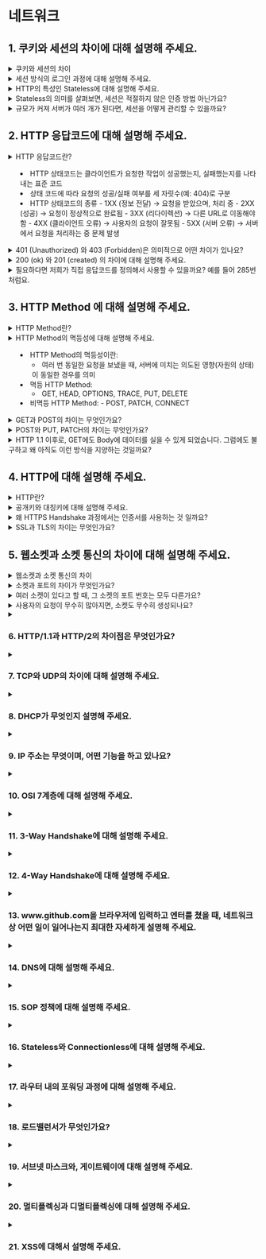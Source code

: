 # 네트워크

## 1. 쿠키와 세션의 차이에 대해 설명해 주세요.

<details> 
  <summary>쿠키와 세션의 차이</summary>

- 쿠키와 세션을 사용하는 이유: HTTP 프로토콜의 특성인 Connectionless(비연결성)과 Stateless(비상태성)을 보완하기 위해
- 쿠키:
  - 클라이언트(브라우저)에 key-value 쌍으로 저장되는 데이터 파일
  - 유효 시간(expiration)까지 유지되며, 브라우저가 닫혀도 남을 수 있음
  - 서버가 응답 헤더에 Set-Cookie를 내려주면 브라우저가 저장 후 이후 요청마다 Cookie 헤더에 포함해서 보냄
  1. 서버가 클라이언트로부터 요청을 받았을 때, 클라이언트에 관한 정보를 토대로 쿠키를 구성
  2. 서버는 클라이언트에게 보내는 응답 header에 쿠키를 담아서 보냄
  3. 클라이언트가 응답을 받으면, 브라우저는 쿠키를 클라이언트 PC에 저장
- 세션: - 클라이언트 정보를 서버에 저장하고, 클라이언트에게는 식별자(session ID)만 전달 → 브라우저에는 세션 쿠키로 저장 - 클라이언트 요청 시 session ID를 서버로 보내고, 서버는 해당 ID를 키로 세션 저장소에서 상태를 조회하여 응답 1. 서버가 클라이언트 요청을 받으면, 세션 저장소에 클라이언트 상태 정보를 저장하고 이를 식별할 session ID를 생성 2. 서버는 클라이언트에게 보내는 응답 header에 session ID가 포함된 세션 쿠키를 담아서 보냄 3. 브라우저는 세션 쿠키를 저장하고, 이후 요청마다 Cookie 헤더에 session ID를 포함 → 서버는 세션 저장소에서 해당 ID를 키로 상태를 조회 후 응답
</details>

<details>
  <summary>세션 방식의 로그인 과정에 대해 설명해 주세요.</summary>

1.  사용자가 ID와 PW를 입력해 로그인 요청
2.  서버가 계정 정보를 검증
3.  검증 성공 시, 서버는 세션 저장소에 사용자 상태를 저장하고 session ID를 생성
4.  session ID를 Set-Cookie 헤더로 브라우저에 전달 → 브라우저는 세션 쿠키로 저장
5.  이후 데이터 요청 시 브라우저가 session ID 쿠키를 전송 → 서버는 세션 저장소에서 상태를 조회 후 응답

- 세션 방식 로그인의 장점
  - 쿠키가 담긴 HTTP 요청이 중간에 노출되더라도 쿠키 자체에는 유의미한 값을 가지고 있지 않음
- 세션 방식 로그인의 단점
  - 유저들의 세션에 대한 정보를 저장할 공간이 필요
  - 멀티 디바이스/브라우저 환경 관리가 복잡함
  - 세션 하이재킹 공격에 취약
  - 서버 확장 시 세션 동기화 문제 발생
- 토큰 기반 로그인과의 차이점: - 세션 로그인 방식은 session ID만 실어서 보내면 되기 때문에 트래픽을 토큰보다 적게 사용 - 모든 인증 정보를 서버에서 관리하기 때문에 보안 측면에서 더 유리 - 세션 불일치 문제 발생 가능성이 높고, 확장성이 낮으며, 세션 데이터의 양이 많아지만 서버의 부담이 증가
</details>

<details>
  <summary>HTTP의 특성인 Stateless에 대해 설명해 주세요.</summary>

- Stateless(비상태성)이란 요청 간 상태를 기억하지 않는다는 것을 의미
- 클라이언트에 보낸 정보를 서버에 저장(유지)하지 않고, 서버는 요청만 보고 처리하고 응답을 반환, 이전 요청이 어떤 상태였는지 기억하지 않음
- 수평 확장에 있어서 유리한 방법
</details>

<details>
  <summary>Stateless의 의미를 살펴보면, 세션은 적절하지 않은 인증 방법 아닌가요?</summary>

- Stateless는 HTTP 프로토콜(Application Layer Protocol)의 성질일 뿐이고, 세션은 애플리케이션 레벨에서 상태를 관리하는 정상적인 방식
- 요구사항에 따라 다른 인증 방법을 사용할 수는 있지만, 실제 서비스는 권한에 대한 상태 정보가 필요하기 때문에 세션이 적절하지 않은 인증 방법인 것은 아님
</details>

<details>
  <summary>규모가 커져 서버가 여러 개가 된다면, 세션을 어떻게 관리할 수 있을까요?</summary>

- 세션을 각 서버 메모리에 저장했을 때, 세션 불일치 문제가 발생할 수 있다.
- 해결 방법 - Sticky Session 방식 - 로드밸런서가 항상 동일한 사용자의 요청을 같은 서버로 보내도록 고정 - 특정 서버에 트래픽이 몰릴 위험성이 있고, 서버 다운 시 세션 유실 → 안정성 낮음 - Session 공유 저장소 방식 - 세션 정보를 Redis, Memcached, DB 등 공유 저장소에 두는 방식 - 모든 서버가 같은 저장소에서 session ID를 조회하므로 확장성, 안정성 확보 - 네트워크 I/O나 인프라 비용에 대한 부담 발생
</details>

## 2. HTTP 응답코드에 대해 설명해 주세요.

<details>
  <summary>HTTP 응답코드란?

- HTTP 상태코드는 클라이언트가 요청한 작업이 성공했는지, 실패했는지를 나타내는 표준 코드
- 상태 코드에 따라 요청의 성공/실패 여부를 세 자릿수(예: 404)로 구분
- HTTP 상태코드의 종류 - 1XX (정보 전달) → 요청을 받았으며, 처리 중 - 2XX (성공) → 요청이 정상적으로 완료됨 - 3XX (리다이렉션) → 다른 URL로 이동해야 함 - 4XX (클라이언트 오류) → 사용자의 요청이 잘못됨 - 5XX (서버 오류) → 서버에서 요청을 처리하는 중 문제 발생
</summary>
</details>

<details>
  <summary>401 (Unauthorized) 와 403 (Forbidden)은 의미적으로 어떤 차이가 있나요?</summary>

- 401 (Unauthorized)
  - 상태: 자격 증명(토큰/쿠키)가 없거나 잘못된 경우
  - 예시: 사용자가 로그인되지 않은 경우
- 403 (Forbidden) - 상태: 요청을 이해했지만 권한 부족으로 거절된 경우 - 예시: 사용자가 권한이 없는 요청을 하는 경우
</details>

<details>
  <summary>200 (ok) 와 201 (created) 의 차이에 대해 설명해 주세요.</summary>

- 200 (ok)
  - 상태: 요청을 서버가 성공적으로 처리한 경우
  - 예시: 조회/갱신 결과를 반환해주는 경우
- 201 (created) - 상태: 새 리소스가 생성되었음을 의미 - 예시: 새로운 Entity가 생성되는 POST 요청에 대한 응답인 경우
</details>

<details>
  <summary>필요하다면 저희가 직접 응답코드를 정의해서 사용할 수 있을까요? 예를 들어 285번 처럼요. </summary>

- 직접 응답코드를 정의하는 것이 불가능하지는 않지만, 표준을 따르지 않으면 클라이언트가 해석하기 어렵고 예상치 못한 문제를 일으킬 수 있음
- HTTP 상태 코드는 RFC 2616에 정의되어 있음, 서버와 클라이언트 간의 통신 규약
- 대신 응답으로는 표준 상태 코드를 내려주고, 응답 본문에 추가적인 커스텀 정보를 담아 전달하는 것이 좋음

</details>

## 3. HTTP Method 에 대해 설명해 주세요.

<details>
  <summary> HTTP Method란?
  </summary>

- HTTP Method: 클라이언트가 자원(Resource)에 대해 수행하려는 동작의 의도를 나타냄
- HTTP Method의 종류 - POST: 요청 데이터 처리, 주로 새로운 등록에 사용 - GET: 리소스 조회 - PATCH: 리소스 부분 변경 - PUT: 리소스 전체 변경(대체), 해당 리소스가 없으면 생성 - DELETE: 특정 리소스를 삭제 - HEAD: GET과 동일하지만, 응답 본문을 포함하지 않음 - OPTIONS: 대상 리소스에 대한 통신 가능 옵션을 설명 - CONNECT: 대상 자원으로 식별되는 서버에 대한 터널을 설정 - TRACE: 대상 리소스에 대한 경로를 따라 메시지 루프백(loop-back) 테스트를 수행
</details>

<details>
  <summary>HTTP Method의 멱등성에 대해 설명해 주세요.

- HTTP Method의 멱등성이란:
  - 여러 번 동일한 요청을 보냈을 때, 서버에 미치는 의도된 영향(자원의 상태)이 동일한 경우를 의미
- 멱등 HTTP Method:
  - GET, HEAD, OPTIONS, TRACE, PUT, DELETE
- 비멱등 HTTP Method: - POST, PATCH, CONNECT
  </summary>
</details>

<details>
  <summary>GET과 POST의 차이는 무엇인가요?
  </summary>

- GET:
  - 리소스의 변화를 일으키지 않는 순수 조회 목적
  - 멱등성(Idempotent)을 가지고 있음
  - 데이터를 URL 쿼리스트링에 포함해서 전달 (예: 페이지네이션, 검색 파라미터)
  - 캐시 가능(Cacheable): 브라우저/프록시에서 응답을 캐싱 가능
- POST: - 리소스를 생성하거나 서버 상태를 변화시키는 요청 - 멱등성이 없음 → 같은 요청을 여러 번 보내면 리소스가 중복 생성될 수 있음, 캐시 불가능 - 데이터를 HTTP Body에 담아 전달 (JSON, Form 등)
</details>

<details>
  <summary>POST와 PUT, PATCH의 차이는 무엇인가요?
  </summary>

- POST:
  - 주로 새로운 리소스를 생성하거나, 특정 동작(Action)을 실행하는 데 사용
  - 멱등성이 없음 (예: 같은 결제 요청 2번 → 중복 결제 발생 가능)
- PUT:
  - 리소스를 전체 교체하는 요청
  - 멱등성을 가짐 → 같은 PUT 요청을 여러 번 보내도 결과가 동일
  - 요청 Body에 해당 리소스 전체를 담아야 함 (없는 필드는 null/초기화될 수 있음)
- PATCH: - 리소스를 부분 수정하는 요청 - 멱등성이 보장되지 않을 수도 있음 - 변경할 속성만 Body에 담아서 전달
</details>

<details>
  <summary>HTTP 1.1 이후로, GET에도 Body에 데이터를 실을 수 있게 되었습니다. 그럼에도 불구하고 왜 아직도 이런 방식을 지양하는 것일까요?
  </summary>

- HTTP 표준 준수: HTTP/1.1 표준(RFC 7231)에 따르면, GET 요청은 요청 본문을 포함할 수는 있으나 그 의미는 정의되지 않음
- 캐싱 문제 발생: GET 요청은 캐시될 수 있어야 하는데, 본문을 포함한 GET 요청은 캐시 일관성을 유지하기 어려움
- 안정성과 멱등성: GET 요청은 안전하고 멱등적이어야 함, 본문을 포함하는 GET 요청은 이러한 GET Method의 특성을 깨트릴 수 있음
- 클라이언트와 서버의 지원 부족: 많은 HTTP 클라이언트 라이브러리 및 서버 프레임워크는 GET 요청의 본문을 지원하지 않거나 무시
- 표준 툴 및 라이브러리 호환성: 많은 개발 도구와 라이브러리는 GET 요청에 본문이 없다는 가정을 하고 설계되어 있기 때문에, 호환성 문제 발생 가능

</details>

## 4. HTTP에 대해 설명해 주세요.

<details>
  <summary> HTTP란?
  </summary>

- 웹에서 클라이언트(브라우저)와 서버 간 데이터를 주고받기 위한 애플리케이션 계층 프로토콜
- 다양한 종류의 멀티미디어(html, css, javascript, png, gif, mp4)를 전송할 수 있도록 설계됨
- 일반적으로 TCP/IP 통신 프로토콜 기반으로 동작함
- HTTP 통신은 클라이언트와 서버로 나뉘어진 구조를 가짐
- HTTP의 특징:
  - Stateless: 각 요청은 독립적으로 처리, 이전 요청 상태를 기억하지 않음
  - Connectionless: 요청-응답 후 연결 종료
- HTTP 통신과 Socket 통신의 차이
![alt text](hy1.png) - HTTP 통신: - 클라이언트가 요청을 보내면 서버는 해당 요청에 대한 응답을 보내고 연결 종료 - 데이터 연결 시점엠나 연결이 이루어짐, 리소스가 절약됨 - 주로 웹 브라우저와 웹 서버 간의 통신에 사용 - Socket 통신: - 클라이언트와 서버가 지속적으로 연결을 유지하며 양방향으로 데이터를 주고받음 - 실시간 데이터 전송이 필요한 경우 주로 사용 - 리소스 소모가 크지만 실시간 통신에 유리함
</details>

<details>
  <summary>공개키와 대칭키에 대해 설명해 주세요.
  </summary>

- **대칭키 암호화**
  ![alt text](hy2.png)
  - 암호화/복호화에 동일한 키(대칭키)를 사용하는 방식
  - 암호화/복호화 속도가 빠르고 효율적
  - 단점: 키 분배 문제, 키 교환 시 유출의 위험이 있음
  - 예: AES, DES, 3DES, RC4 알고리즘 등
- **공개키(비대칭키) 암호화**
  ![alt text](hy3.png)
  - 공개키(public key)와 개인키(private key) 쌍을 사용
  - 모두에게 공유되는 공개키로 암호화 → 자신만 가지는 개인키로 복호화
  - 단점: 대칭키보다 연산이 느림
  - 예: RSA, ECC, Diffie-Hellman 알고리즘 등
- 실제 HTTPS에서는 **두 방식을 혼합해 사용**: - 세션 키 교환: - 공개키 방식 사용 - HTTPS 연결 시작 시, 클라이언트(브라우저)와 서버가 TLS Handshake 수행 - Diffie-Hellman(ECDH/ECDHE) 교환을 통해 세션 키 교환 - 데이터 통신: - 대칭키 방식 사용 - 세션 키가 공유된 후에는, 속도/효율성을 고려해 이후의 데이터 통신은 모두 AES 같은 대칭키 알고리즘으로 암호화
</details>

<details>
  <summary>왜 HTTPS Handshake 과정에서는 인증서를 사용하는 것 일까요?
  </summary>

- HTTPS 연결 과정

  > 1. 클라이언트(주로 웹 브라우저)가 "https://"로 시작하는 URL을 서버에게 요청한다.
  > 2. 서버는 공개키와 CA(인증 기관) 정보가 담긴 인증서를 클라이언트에게 전송한다.
  > 3. 클라이언트는 인증 기관의 공개키로 인증서의 유효성을 검증한다. (서버 신뢰성 확인)
  > 4. 클라이언트는 서버의 공개키를 사용해 무작위의 세션키를 생성한다.
  > 5. 세션키를 서버의 공개키로 암호화하여 서버에 전송한다.
  > 6. 서버는 받은 세션키를 자신의 개인키로 복호화하고, 세션키를 사용해서 연결을 설정한다.
  > 7. 클라이언트와 서버가 각자의 세션키로 데이터를 암호화/복호화하여 주고 받는다.

- HTTPS Handshake에서 인증서를 사용하는 이유 - **서버 신뢰성 보장**: 인증서를 통해 서버가 신뢰할 수 있는 주체임을 보장. 없으면 중간자 공격(Man-in-the-Middle, MITM)에 취약할 수 있음.  
 - **스니핑(Sniffing) 방지**: 네트워크 중간에서 트래픽을 도청하는 공격에 대비. 암호화된 세션 키를 사용하므로 중간에서 내용을 알아낼 수 없음.  
 - **데이터 변조 방지**: 공개키는 인증서 안에 포함되고, 인증서는 CA의 전자서명으로 보호됨 → 공격자가 키를 변조하지 못하도록 보장.  
 - **피싱(Phishing) 방지**: 인증서에 기록된 도메인·조직 정보를 통해 가짜 사이트가 진짜인 척하는 피싱을 차단.
</details>

<details>
  <summary>SSL과 TLS의 차이는 무엇인가요?
  </summary>

- SSL과 TLS 모두 서버, 애플리케이션, 사용자 및 시스템 간의 데이터를 암호화하는 보안 통신 프로토콜
- 네트워크를 통해 연결된 두 당사자를 인증하고 데이터를 안전하게 교환할 수 있게 해줌.
- **SSL (Secure Sockets Layer)**
  - 초창기 넷스케이프에서 개발된 암호화 프로토콜
  - 여러 버전(SSL 2.0, 3.0)이 있었으나 현재는 보안 취약점으로 인해 더 이상 사용되지 않음
  - 메시지 무결성을 보장하기 위해 MAC(Message Authentication Code) 기반 인증 사용
  - TLS로 완전히 대체된 상태
- **TLS (Transport Layer Security)** - SSL을 기반으로 발전한 차세대 표준 프로토콜 - 현재 HTTPS에서 사용하는 보안 계층 (TLS 1.2, TLS 1.3이 주류) - 보다 안전한 핸드셰이크 과정을 제공 (Diffie-Hellman 기반 키 교환, 전방위 보안 PFS 지원) - 일부 취약 알고리즘을 제거해 보안 강화 - 메시지 인증에 HMAC(Hash-based MAC) 사용
</details>

## 5. 웹소켓과 소켓 통신의 차이에 대해 설명해 주세요.

<details>
  <summary>웹소켓과 소켓 통신의 차이
  </summary>

- **소켓(Socket)**
  - 네트워크 통신의 출발점, 용프로그램은 소켓을 통하여 통신망으로 데이터를 송수신하게 됨
  - 즉, 응용 프로그램에서 TCP/IP를 이용하는 인터페이스 역할
  - 일반적으로 5-Tuple로 정의됨 `(프로토콜, 로컬 IP, 로컬 Port, 원격 IP, 원격 Port)`
  - **TCP 소켓**
    - 연결 지향적. 양방향으로 바이트 스트림을 전송함
    - 3-way Handshake로 세션 수립
    - 데이터 무결성 보장: 패킷 손실이나 손상 시 재전송
    - 데이터 순서 보장: 송신한 순서대로 데이터가 도착하도록 보장
    - 재전송/흐름제어로 인해 오버헤드 발생
  - **UDP 소켓**
    - 비연결 지향적인 소켓. 빠르고 단순하지만 순서/신뢰성 보장이 없음
    - 실시간 멀티미디어 정보 처리를 위해 사용 (예: 게임, 스트리밍, DNS 쿼리 등)
- **웹소켓(WebSocket)**
  - HTTP 프로토콜 위에 실시간 양방향 통신 기능을 추가한 프로토콜
  - HTTP 프로토콜을 업그레이드(Upgrade 헤더)하여 동작함
  - 전환 이후에는 양방향 통신이 가능 → 클라이언트/서버가 실시간으로 메시지를 주고받음
  - 특징:
    - HTTP나 HTTPS 위에서 동작하도록 설계되었음, 80/443 포트 사용
    - 서버 푸시, 실시간 알림, 채팅, 주식 시세 서비스에 최적화 되어있음
- **소켓과 웹소켓의 차이** - 프로토콜: - 소켓은 4계층에 위치하여 동작 - 웹소켓은 HTTP에 기반하므로 7계층에서 동작 - 데이터 전송: - 소켓은 바이트 스트림(TCP) 또는 데이터그램(UDP) - 웹소켓은 프레임 단위(텍스트, 바이너리 등 구조화된 메시지) - 방화벽: - 소켓은 새로운 TCP 포트를 열어야 하는 경우가 많음 - 웹소켓은 80/443 포트를 활용
</details>

<details>
  <summary>소켓과 포트의 차이가 무엇인가요?</summary>

- **포트(Port)**
  - 네트워크에서 특정 소프트웨어에 데이터를 전달하기 위한 통신 채널을 식별하는 번호
  - 포트 번호를 통해 하나의 IP를 가진 장치 내에서 프로세스를 구분할 수 있음
  - 포트의 종류 (범위: 0 ~ 65535)
    - Well-known Port: 0 ~ 1023
    - Registered Port: 1024 ~ 49151
    - Dynamic Port: 49152 ~ 65535
- **소켓(Socket)**
  ![alt text](hy4.png)
  - 실제 네트워크 연결을 위한 통신 엔드포인트
  - IP와 Port를 결합하여 소켓을 생성, 특정 IP의 특정 Port로 통신 세션을 설정하고 데이터를 송수신하는 데 사용

</details>

<details>
  <summary>여러 소켓이 있다고 할 때, 그 소켓의 포트 번호는 모두 다른가요?
  </summary>

- **서버 측 소켓**
  - 클라이언트의 접속을 대기하는 소켓
  - 일반적으로 특정 IP 주소와 포트 번호에 바인딩되며, 이 포트 번호는 해당 서버에서 고유해야 한다
- **클라이언트 소켓**
  - 서버에 연결을 요청하는 소켓
  - 포트를 사용하지만, 이 포트 번호는 임시적으로 할당되며 동적/사설 동적/사설 포트 범위(49152-65535) 내에서 사용된다.
- **여러 소켓의 포트 번호가 같은 경우** - 다중 클라이언트 연결: 서버 소켓은 동일한 포트 번호에서 여러 클라이언트의 연결을 수락할 수 있다. 이 경우 서버는 포트 번호가 동일하지만, 각 클라이언트와의 연결은 소켓의 IP 주소와 소스 포트 번호가 달라 식별 가능 - 소켓 옵션: SO_REUSEADDR와 같은 소켓 옵션을 사용하면, 동일한 포트 번호를 여러 소켓에서 재사용할 수 있다. 주로 서버 소프트웨어가 재시작될 때 이전 소켓이 완전히 종료되지 않은 상태에서도 포트를 재사용할 수 있게 해준다.
</details>

<details>
  <summary>사용자의 요청이 무수히 많아지면, 소켓도 무수히 생성되나요?
  </summary>

- **TCP**
  - 이론적으로는 클라이언트가 요청할 때마다 커널이 연결 소켓을 생성.
  - 따라서 동시 접속 수 = 연결 소켓 수. 하지만 현실적으로 OS 자원의 한계 때문에 무한히 생성되는 것은 불가능하다.
- **UDP**
  - 비연결 지향이므로, 요청이 많아도 소켓을 새로 생성하지 않는다.
  - 하나의 소켓이 바인딩된 포트에서 여러 클라이언트의 패킷을 동시에 수신 가능하다.

</details>

<details>
  <summary><h3>6. HTTP/1.1과 HTTP/2의 차이점은 무엇인가요?</h3></summary>
<ul>
<li> HOL Blocking 에 대해 설명해 주세요.</li>
<li> HTTP/3.0의 주요 특징에 대해 설명해 주세요.</li>
</ul>
</details>

<details>
  <summary><h3>7. TCP와 UDP의 차이에 대해 설명해 주세요.</h3></summary>
<ul>
<li> Checksum이 무엇인가요?</li>
<li> TCP와 UDP 중 어느 프로토콜이 Checksum을 수행할까요?</li>
<li> 그렇다면, Checksum을 통해 오류를 정정할 수 있나요? </li>
<li> TCP가 신뢰성을 보장하는 방법에 대해 설명해 주세요.</li>
<li> TCP의 혼잡 제어 처리 방법에 대해 설명해 주세요.</li>
<li> 왜 HTTP는 TCP를 사용하나요?</li>
<li> 그렇다면, 왜 HTTP/3 에서는 UDP를 사용하나요? 위에서 언급한 UDP의 문제가 해결되었나요?</li>
<li> 그런데, 브라우저는 어떤 서버가 TCP를 쓰는지 UDP를 쓰는지 어떻게 알 수 있나요?</li>
<li> 본인이 새로운 통신 프로토콜을 TCP나 UDP를 사용해서 구현한다고 하면, 어떤 기준으로 프로토콜을 선택하시겠어요?</li>
</ul>
</details>

<details>
  <summary><h3>8. DHCP가 무엇인지 설명해 주세요.</h3></summary>
<ul>
<li> DHCP는 몇 계층 프로토콜인가요? </li>
<li> DHCP는 어떻게 동작하나요?</li>
<li> DHCP에서 UDP를 사용하는 이유가 무엇인가요?</li>
<li> DHCP에서, IP 주소 말고 추가로 제공해주는 정보가 있나요?</li>
<li> DHCP의 유효기간은 얼마나 긴가요?</li>
</ul>
</details>

<details>
  <summary><h3>9. IP 주소는 무엇이며, 어떤 기능을 하고 있나요?</h3></summary>
<ul>
<li> IPv6는 IPv4의 주소 고갈 문제를 해결하기 위해 만들어졌지만, 아직도 수많은 기기가 IPv4를 사용하고 있습니다. 고갈 문제를 어떻게 해결할 수 있을까요?</li>
<li> IPv4와 IPv6의 차이에 대해 설명해 주세요.</li>
<li> 수많은 사람들이 유동 IP를 사용하고 있지만, 수많은 공유기에서는 고정 주소를 제공하는 기능이 이미 존재합니다. 어떻게 가능한 걸까요?</li>
<li> IPv4를 사용하는 장비와 IPv6를 사용하는 같은 네트워크 내에서 통신이 가능한가요? 가능하다면 어떤 방법을 사용하나요? </li>
<li> IP가 송신자와 수신자를 정확하게 전송되는 것을 보장해 주나요?</li>
<li> IPv4에서 수행하는 Checksum과 TCP에서 수행하는 Checksum은 어떤 차이가 있나요?</li>
<li> TTL(Hop Limit)이란 무엇인가요? </li>
<li> IP 주소와 MAC 주소의 차이에 대해 설명해 주세요.</li>
</ul>
</details>

<details>
  <summary><h3>10. OSI 7계층에 대해 설명해 주세요.</h3></summary>
<ul>
<li> Transport Layer와, Network Layer의 차이에 대해 설명해 주세요.</li>
<li> L3 Switch와 Router의 차이에 대해 설명해 주세요.</li>
<li> 각 Layer는 패킷을 어떻게 명칭하나요? 예를 들어, Transport Layer의 경우 Segment라 부릅니다.</li>
<li> 각각의 Header의 Packing Order에 대해 설명해 주세요.</li>
<li> ARP에 대해 설명해 주세요.</li>
</ul>
</details>

<details>
  <summary><h3>11. 3-Way Handshake에 대해 설명해 주세요.</h3></summary>
<ul>
<li> ACK, SYN 같은 정보는 어떻게 전달하는 것 일까요?</li>
<li> 2-Way Handshaking 를 하지않는 이유에 대해 설명해 주세요.</li>
<li> 두 호스트가 동시에 연결을 시도하면, 연결이 가능한가요? 가능하다면 어떻게 통신 연결을 수행하나요?</li>
<li> SYN Flooding 에 대해 설명해 주세요.</li>
<li> 위 질문과 모순될 수 있지만, 3-Way Handshake의 속도 문제 때문에 이동 수를 줄이는 0-RTT 기법을 많이 적용하고 있습니다. 어떤 방식으로 가능한 걸까요?</li>
</ul>
</details>

<details>
  <summary><h3>12. 4-Way Handshake에 대해 설명해 주세요.</h3></summary>
<ul>
<li> 패킷이 4-way handshake 목적인지 어떻게 파악할 수 있을까요?</li>
<li> 빨리 끊어야 할 경우엔, (즉, 4-way Handshake를 할 여유가 없다면) 어떻게 종료할 수 있을까요?</li>
<li> 4-Way Handshake 과정에서 중간에 한쪽 네트워크가 강제로 종료된다면, 반대쪽은 이를 어떻게 인식할 수 있을까요?</li>
<li> 왜 종료 후에 바로 끝나지 않고, TIME_WAIT 상태로 대기하는 것 일까요? </li>
</ul>
</details>

<details>
  <summary><h3>13. www.github.com을 브라우저에 입력하고 엔터를 쳤을 때, 네트워크 상 어떤 일이 일어나는지 최대한 자세하게 설명해 주세요.</h3></summary>
<ul>
<li> DNS 쿼리를 통해 얻어진 IP는 어디를 가리키고 있나요?</li>
<li> Web Server와 Web Application Server의 차이에 대해 설명해 주세요. </li>
<li> URL, URI, URN은 어떤 차이가 있나요? </li>
</ul>
</details>

<details>
  <summary><h3>14. DNS에 대해 설명해 주세요.</h3></summary>
<ul>
<li> DNS는 몇 계층 프로토콜인가요? </li>
<li> UDP와 TCP 중 어떤 것을 사용하나요?</li>
<li> DNS Recursive Query, Iterative Query가 무엇인가요?</li>
<li> DNS 쿼리 과정에서 손실이 발생한다면, 어떻게 처리하나요?</li>
<li> 캐싱된 DNS 쿼리가 잘못 될 수도 있습니다. 이 경우, 어떻게 에러를 보정할 수 있나요?</li>
<li> DNS 레코드 타입 중 A, CNAME, AAAA의 차이에 대해서 설명해주세요.</li>
<li> hosts 파일은 어떤 역할을 하나요? DNS와 비교하였을 때 어떤 것이 우선순위가 더 높나요?</li>
</ul>
</details>

<details>
  <summary><h3>15. SOP 정책에 대해 설명해 주세요.</h3></summary>
<ul>
<li> CORS 정책이 무엇인가요?</li>
<li> Preflight에 대해 설명해 주세요.</li>
</ul>
</details>

<details>
  <summary><h3>16. Stateless와 Connectionless에 대해 설명해 주세요.</h3></summary>
<ul>
<li> 왜 HTTP는 Stateless 구조를 채택하고 있을까요?</li>
<li> Connectionless의 논리대로면 성능이 되게 좋지 않을 것으로 보이는데, 해결 방법이 있을까요?</li>
<li> TCP의 keep-alive와 HTTP의 keep-alive의 차이는 무엇인가요?</li>
</ul>
</details>

<details>
  <summary><h3>17. 라우터 내의 포워딩 과정에 대해 설명해 주세요.</h3></summary>
<ul>
<li> 라우팅과 포워딩의 차이는 무엇인가요?</li>
<li> 라우팅 알고리즘에 대해 설명해 주세요.</li>
<li> 포워딩 테이블의 구조에 대해 설명해 주세요.</li>
</ul>
</details>

<details>
  <summary><h3>18. 로드밸런서가 무엇인가요?</h3></summary>
<ul>
<li> L4 로드밸런서와, L7 로드밸런서의 차이에 대해 설명해 주세요.</li>
<li> 로드밸런서 알고리즘에 대해 설명해 주세요.</li>
<li> 로드밸런싱 대상이 되는 장치중 일부 장치가 문제가 생겨 접속이 불가능하다고 가정해 봅시다. 이 경우, 로드밸런서가 해당 장비로 요청을 보내지 않도록 하려면 어떻게 해야 할까요?</li>
<li> 로드밸런서 장치를 사용하지 않고, DNS를 활용해서 유사하게 로드밸런싱을 하는 방법에 대해 설명해 주세요.</li>
</ul>
</details>

<details>
  <summary><h3>19. 서브넷 마스크와, 게이트웨이에 대해 설명해 주세요.</h3></summary>
<ul>
<li> NAT에 대해 설명해 주세요. </li>
<li> 서브넷 마스크의 표현 방식에 대해 설명해 주세요.</li>
<li> 그렇다면, 255.0.255.0 같은 꼴의 서브넷 마스크도 가능한가요?</li>
</ul>
</details>

<details>
  <summary><h3>20. 멀티플렉싱과 디멀티플렉싱에 대해 설명해 주세요.</h3></summary>
<ul>
<li> 디멀티플렉싱의 과정에 대해 설명해 주세요.</li>
</ul>
</details>

<details>
  <summary><h3>21. XSS에 대해서 설명해 주세요.</h3></summary>
<ul>
<li> CSRF랑 XSS는 어떤 차이가 있나요?</li>
<li> XSS는 프론트엔드에서만 막을 수 있나요?</li>
</ul>
</details>
